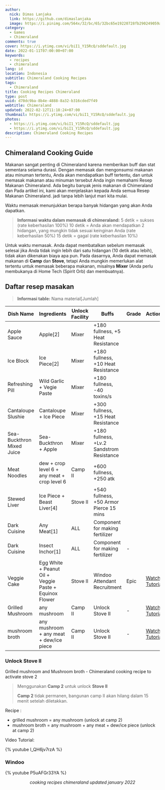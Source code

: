 ```yaml
---
author:
  nick: Dimas Lanjaka
  link: https://github.com/dimaslanjaka
  image: https://i.pinimg.com/564x/32/bc/65/32bc65e19220728fb290249059a7242a.jpg
category:
  - Games
  - Chimeraland
comments: true
cover: https://i.ytimg.com/vi/biI1_Y15RcQ/sddefault.jpg
date: 2022-01-11T07:00:00+07:00
keywords:
  - recipes
  - chimeraland
lang: id
location: Indonesia
subtitle: Chimeraland Cooking Recipes
tags:
  - Chimeraland
title: Cooking Recipes Chimeraland
type: post
uuid: d70dc9ba-8b4e-4888-8a32-b316cded7f49
webtitle: Chimeraland
updated: 2022-02-12T11:18:24+07:00
thumbnail: https://i.ytimg.com/vi/biI1_Y15RcQ/sddefault.jpg
photos:
  - https://i.ytimg.com/vi/biI1_Y15RcQ/sddefault.jpg
  - https://i.ytimg.com/vi/biI1_Y15RcQ/sddefault.jpg
description: Chimeraland Cooking Recipes
---
```


## Chimeraland Cooking Guide
Makanan sangat penting di Chimeraland karena memberikan buff dan stat sementara selama durasi. Dengan memasak dan mengonsumsi makanan atau minuman tertentu, Anda akan mendapatkan buff tertentu, dan untuk memasak makanan atau minuman tersebut Anda ingin memahami Resep Makanan Chimeraland.
Ada begitu banyak jenis makanan di Chimeraland dan Pada artikel ini, kami akan menjelaskan kepada Anda semua Resep Makanan Chimeraland. jadi tanpa lebih lanjut mari kita mulai.

Waktu memasak menunjukkan berapa banyak hidangan yang akan Anda dapatkan.

> **Informasi waktu dalam memasak di chimeraland:**
> 5 detik = sukses (rate keberhasilan 100%)
> 10 detik = Anda akan mendapatkan 2 hidangan, yang mungkin tidak sesuai keinginan Anda (rate keberhasilan 50%)
> 15 detik = gagal (rate keberhasilan 10%)

Untuk waktu memasak. Anda dapat membatalkan sebelum memasak selesai jika Anda tidak ingin lebih dari satu hidangan (10 detik atau lebih), tidak akan dikenakan biaya apa pun. Pada dasarnya, Anda dapat memasak makanan di **Camp** dan **Stove**, tetapi Anda mungkin memerlukan alat tertentu untuk memasak beberapa makanan, misalnya **Mixer** (Anda perlu membukanya di Home Tech (Spirit Orb) dan membuatnya).

## Daftar resep masakan

> **Informasi table:**
> Nama material[Jumlah]

<ins class="adsbygoogle" style="display:block; text-align:center;" data-ad-layout="in-article" data-ad-format="fluid"
  data-ad-client="ca-pub-1165447249910969" data-ad-slot="7724988334"></ins>

<table class="table table-striped table-bordered" id="recipes">
  <thead>
    <tr>
      <th>Dish Name</th>
      <th>Ingredients</th>
      <th>Unlock Facility</th>
      <th>Buffs</th>
      <th>Grade</th>
      <th>Actions</th>
    </tr>
  </thead>
  <tbody>
    <tr>
      <td>Apple Sauce</td>
      <td>Apple[2]</td>
      <td>Mixer</td>
      <td>+180 fullness, +5 Heat Resistance</td>
      <td></td>
    </tr>
    <tr>
      <td>Ice Block</td>
      <td>Ice Piece[2]</td>
      <td>Mixer</td>
      <td>+180 fullness, +10 Heat Resistance</td>
      <td></td>
    </tr>
    <tr>
      <td>Refreshing Pill</td>
      <td>Wild Garlic + Vegie Paste</td>
      <td>Mixer</td>
      <td>+180 fullness, -40 toxins/s</td>
      <td></td>
    </tr>
    <tr>
      <td>Cantaloupe Slushie</td>
      <td>Cantaloupe + Ice Piece</td>
      <td>Mixer</td>
      <td>+300 fullness, +15 Heat Resistance</td>
      <td></td>
    </tr>
    <tr>
      <td>Sea-Buckthron Mixed Juice</td>
      <td>Sea-Buckthron + Apple</td>
      <td>Mixer</td>
      <td>+180 fullness, +Lv.2 Sandstrom Resistance</td>
      <td></td>
    </tr>
    <tr>
      <td>Meat Noodles</td>
      <td>dew + crop level 6 + any meat + crop level 6</td>
      <td>Camp II</td>
      <td>+600 fullness, +250 atk</td>
      <td></td>
    </tr>
    <tr>
      <td>Stewed Liver</td>
      <td>Ice Piece + Beast Liver[4]</td>
      <td>Stove II</td>
      <td>+540 fullness, +50 Armor Pierce 15 mins</td>
      <td></td>
    </tr>
    <tr>
      <td>Dark Cuisine</td>
      <td>Any Meat[1]</td>
      <td>ALL</td>
      <td>Component for making fertilizer</td>
      <td></td>
    </tr>
    <tr>
      <td>Dark Cuisine</td>
      <td>Insect Inchor[1]</td>
      <td>ALL</td>
      <td>Component for making fertilizer</td>
      <td>-</td>
    </tr>
    <tr>
      <td>Veggie Cake</td>
      <td>Egg White + Peanut Oil + Veggie Paste + Equinox Flower</td>
      <td>Stove II</td>
      <td>Windoo Attendant Recruitment</td>
      <td>Epic</td>
      <td><a href="#windoo">Watch Tutorial</a></td>
    </tr>
    <tr>
      <td>Grilled Mushroom</td>
      <td>any mushroom</td>
      <td>Camp II</td>
      <td>Unlock Stove II</td>
      <td>-</td>
      <td><a href="#unlock-stove-ii">Watch Tutorial</a></td>
    </tr>
    <tr>
      <td>mushroom broth</td>
      <td>any mushroom + any meat + dew/ice piece</td>
      <td>Camp II</td>
      <td>Unlock Stove II</td>
      <td>-</td>
      <td><a href="#unlock-stove-ii">Watch Tutorial</a></td>
    </tr>
  </tbody>
</table>

<!-- references
  https://zilliongamer.com/chimeraland/c/items-list/food-epic-grad
  https://theclashify.com/chimeraland-cooking-recipes/
-->

<link rel='stylesheet' href='https://cdn.datatables.net/1.11.4/css/jquery.dataTables.min.css'>
<script src='https://code.jquery.com/jquery-3.5.1.js'></script>
<script src='https://cdn.datatables.net/1.11.4/js/jquery.dataTables.min.js'></script>
<style>
  .mdui-theme-layout-dark .mdui-typo table th,
  .mdui-theme-layout-dark .mdui-typo table thead th,
  .mdui-theme-layout-dark [class^="dataTables_"],
  .mdui-theme-layout-dark [id^="DataTables_Table"],
  .mdui-theme-layout-dark table.dataTable {
    background-color: black !important;
    color: white;
    font-family: "Courier New", Courier, monospace;
  }

  .mdui-theme-layout-dark table.dataTable * {
    background-color: black !important;
    background-repeat: no-repeat;
    color: white;
  }

  .mdui-theme-layout-dark table.dataTable td {
    border: 0.1em solid white;
  }
</style>
<script>
  document.addEventListener('DOMContentLoaded', function () {
    let table = new DataTable('article table');
  });
</script>

<!-- playground https://codepen.io/dimaslanjaka/pen/gOXWPra -->
<link rel="stylesheet" href="Recipes/style.css" />
<script src="Recipes/script.js"></script>

### Unlock Stove II
Grilled mushroom and Mushroom broth - Chimeraland cooking recipe to activate stove 2

> Menggunakan **Camp 2** untuk unlock **Stove II**
>
> **Camp 2** tidak permanen, bangunan camp II akan hilang dalam 15 menit setelah diletakkan.

Recipe :
- grilled mushroom = any mushroom (unlock at camp 2)
- mushroom broth = any mushroom + any meat + dew/ice piece (unlock at camp 2)

Video Tutorial:

{% youtube I_QH6jv7rzA %}

### Windoo
{% youtube P5uAFGr33YA %}

<center><i>cooking recipes chimeraland updated january 2022</i></center>
